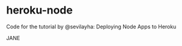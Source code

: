 heroku-node
===========

Code for the tutorial by @sevilayha: Deploying Node Apps to Heroku


JANE 
